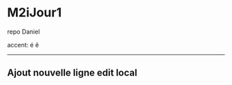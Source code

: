 # M2iJour1
repo Daniel

accent: é ê

*******************************************
Ajout nouvelle ligne edit local
-------------------------------------
